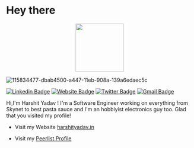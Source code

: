 # Hey there

<p align="center">
  <img align="center" src="https://media.giphy.com/media/1fhj2FW0661V3Nb2Me/giphy.gif" width="130">
  <br>


![115834477-dbab4500-a447-11eb-908a-139a6edaec5c](https://github.com/harshityadav95/harshityadav95/assets/14792490/39f94931-d794-4d74-9151-0557edffd3b9)

[![Linkedin Badge](https://img.shields.io/badge/-Harshit_Yadav-blue?style=flat&logo=Linkedin&logoColor=white&link=https://www.linkedin.com/in/harshityadav95/)](https://www.linkedin.com/in/harshityadav95/)
[![Website Badge](https://img.shields.io/badge/-resume-site?style=flat&logo=Google-Chrome&logoColor=white&link=https:https://harshityadav.in)](https://harshityadav.in/)
[![Twitter Badge](https://img.shields.io/badge/-@harshityadav95-blue?style=flat&labelColor=1ca0f1&logo=twitter&logoColor=white&link=https:https://twitter.com/harshityadav95)](https://twitter.com/harshityadav95)
[![Gmail Badge](https://img.shields.io/badge/-mail_me-blue?style=flat&logo=Gmail&logoColor=white&link=mailto:harshityadav95@gmail.com)](mailto:harshityadav95@gmail.com)
<br>
 

Hi,I'm Harshit Yadav ! I'm a Software Engineer working on everything from Skynet to best pasta sauce and I'm an hobbiyist electronics guy too. Glad that you visited my profile!

- Visit my Website [harshityadav.in](https://harshityadav.in)
  
- Visit my [Peerlist Profile](https://peerlist.io/harshityadav95)



